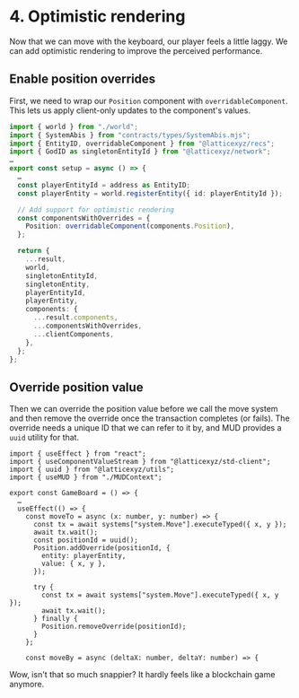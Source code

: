 # 4. Optimistic rendering

Now that we can move with the keyboard, our player feels a little laggy. We can add optimistic rendering to improve the perceived performance.

## Enable position overrides

First, we need to wrap our `Position` component with `overridableComponent`. This lets us apply client-only updates to the component's values.

```ts !#3,11-14,25 packages/client/src/mud/setup.ts
import { world } from "./world";
import { SystemAbis } from "contracts/types/SystemAbis.mjs";
import { EntityID, overridableComponent } from "@latticexyz/recs";
import { GodID as singletonEntityId } from "@latticexyz/network";
…
export const setup = async () => {
  …
  const playerEntityId = address as EntityID;
  const playerEntity = world.registerEntity({ id: playerEntityId });

  // Add support for optimistic rendering
  const componentsWithOverrides = {
    Position: overridableComponent(components.Position),
  };

  return {
    ...result,
    world,
    singletonEntityId,
    singletonEntity,
    playerEntityId,
    playerEntity,
    components: {
      ...result.components,
      ...componentsWithOverrides,
      ...clientComponents,
    },
  };
};
```

## Override position value

Then we can override the position value before we call the move system and then remove the override once the transaction completes (or fails). The override needs a unique ID that we can refer to it by, and MUD provides a `uuid` utility for that.

```tsx !#3,10-23 packages/client/src/GameBoard.tsx
import { useEffect } from "react";
import { useComponentValueStream } from "@latticexyz/std-client";
import { uuid } from "@latticexyz/utils";
import { useMUD } from "./MUDContext";

export const GameBoard = () => {
  …
  useEffect(() => {
    const moveTo = async (x: number, y: number) => {
      const tx = await systems["system.Move"].executeTyped({ x, y });
      await tx.wait();
      const positionId = uuid();
      Position.addOverride(positionId, {
        entity: playerEntity,
        value: { x, y },
      });

      try {
        const tx = await systems["system.Move"].executeTyped({ x, y });
        await tx.wait();
      } finally {
        Position.removeOverride(positionId);
      }
    };

    const moveBy = async (deltaX: number, deltaY: number) => {
```

Wow, isn't that so much snappier? It hardly feels like a blockchain game anymore.
